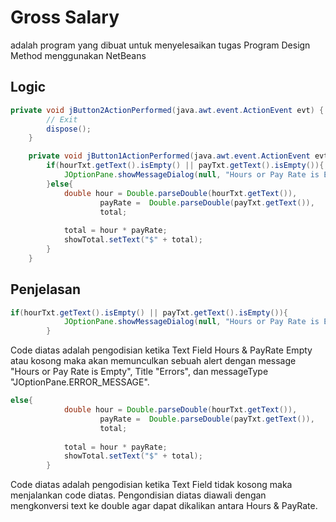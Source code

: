 # Gross Salary

adalah program yang dibuat untuk menyelesaikan tugas Program Design Method menggunakan NetBeans

## Logic

```java
private void jButton2ActionPerformed(java.awt.event.ActionEvent evt) {                                         
        // Exit
        dispose();
    }                                        

    private void jButton1ActionPerformed(java.awt.event.ActionEvent evt) {                                         
        if(hourTxt.getText().isEmpty() || payTxt.getText().isEmpty()){
            JOptionPane.showMessageDialog(null, "Hours or Pay Rate is Empty", "Errors", JOptionPane.ERROR_MESSAGE);
        }else{
            double hour = Double.parseDouble(hourTxt.getText()),
                    payRate =  Double.parseDouble(payTxt.getText()),
                    total;
            
            total = hour * payRate;
            showTotal.setText("$" + total);
        }
    }  
```

## Penjelasan

```java
if(hourTxt.getText().isEmpty() || payTxt.getText().isEmpty()){
            JOptionPane.showMessageDialog(null, "Hours or Pay Rate is Empty", "Errors", JOptionPane.ERROR_MESSAGE);
        }
```
Code diatas adalah pengodisian ketika Text Field Hours & PayRate Empty atau kosong maka akan memunculkan sebuah alert dengan message "Hours or Pay Rate is Empty", Title "Errors", dan messageType "JOptionPane.ERROR_MESSAGE".

```java
else{
            double hour = Double.parseDouble(hourTxt.getText()),
                    payRate =  Double.parseDouble(payTxt.getText()),
                    total;
            
            total = hour * payRate;
            showTotal.setText("$" + total);
        }
```
Code diatas adalah pengodisian ketika Text Field tidak kosong maka menjalankan code diatas. Pengondisian diatas diawali dengan mengkonversi text ke double agar dapat dikalikan antara Hours & PayRate.
